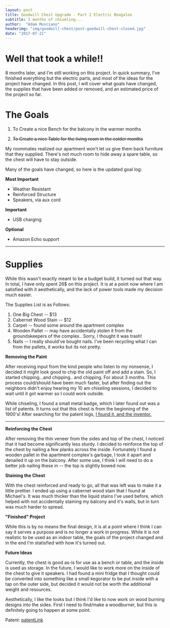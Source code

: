 ```yaml
---
layout: post
title: Goodwill Chest Upgrade - Part 2 Electric Boogaloo
subtitle: 3 months of chiseling...
author:  "Adam Musciano"
headerimg: "img/goodwill-chest/post-goodwill-chest-closed.jpg"
date: "2017-07-21"
---
```




 Well that took a while!!
============================

8 months later, and I'm still working on this project. In quick summary, I've finished everything but the electric parts, and most of the ideas for the project have changed. In this post, I will cover what goals have changed, the supplies that have been added or removed, and an estimated price of the project so far.

The Goals
===========

1. To Create a nice Bench for the balcony in the warmer months

2. <s>To Create a nice Table for the living room in the colder months</s>

My roommates realized our apartment won't let us give them back furniture that they supplied. There's not much room to hide away a spare table, so the chest will have to stay outside.

Many of the goals have changed, so here is the updated goal log:

**Most Important**

* Weather Resistant
* Reinforced Structure
* Speakers, via aux cord

**Important**

* USB charging

**Optional**

* Amazon Echo support

-----------------

Supplies
========

While this wasn't exactly meant to be a budget build, it turned out that way. In total, I have only spent 26$ on this project. It is at a point now where I am satisfied with it aesthetically, and the lack of power tools made my decision much easier.

The Supplies List is as Follows:

1. One Big Chest  -- $13
2. Cabernet Wood Stain -- $12
3. Carpet -- found some around the apartment complex
4. Wooden Pallet -- may have accidentally stolen it from the groundskeepers of the complex.. Sorry, I thought it was trash!
5. Nails -- I really should've bought nails. I've been recycling what I can from the pallets, it works but its not pretty.

**Removing the Paint**

After receiving input from the kind people who listen to my nonsense, I decided it might look good to chip the old paint off and add a stain. So, I started chipping...and chipping.. and chipping. For about 3 months. This process could/should have been much faster, but after finding out the neighbors didn't enjoy hearing my 10 am chiseling sessions, I decided to wait until it got warmer so I could work outside.

While chiseling, I found a small metal badge, which I later found out was a list of patents. It turns out that this chest is from the beginning of the 1900's! After searching for the patent logs, [I found it, and the inventor.](https://www.google.com/search?tbo=p&tbm=pts&hl=en&q=ininventor:%22Eugene+W+Hawley%22)


--------------------------

**Reinforcing the Chest**

After removing the thin veneer from the sides and top of the chest, I noticed that it had become significantly less sturdy. I decided to reinforce the top of the chest by nailing a few planks across the inside. Fortunately I found a wooden pallet in the apartment complex's garbage, I took it apart and denailed it up on the balcony. After some use, I think I will need to do a better job nailing these in -- the top is slightly bowed now.


**Staining the Chest**

With the chest reinforced and ready to go, all that was left was to make it a little prettier. I ended up using a cabernet wood stain that I found at Michael's. It was much thicker than the liquid stains I've used before, which helped with not accidentally staining my balcony and it's walls, but in turn was much harder to spread.

**"Finished" Project**

While this is by no means the final design, it is at a point where I think I can say it serves a purpose and is no longer a work in progress. While it is not realistic to be used as an indoor table, the goals of the project changed and in the end I'm statisfied with how it's turned out. 


**Future Ideas**

Currently, the chest is good as-is for use as a bench or table, and the inside is used as storage. In the future, I would like to work more on the inside of the chest to give it speakers. I had found a mini fridge that I thought could be converted into something like a small kegorator to be put inside with a tap on the outer side, but decided it would not be worth the additional weight and resources.

Aesthetically, I like the looks but I think I'd like to now work on wood burning designs into the sides. First I need to find/make a woodburner, but this is definitely going to happen at some point.



Patent: [patentLink](https://www.google.com/search?tbo=p&tbm=pts&hl=en&q=ininventor:%22Eugene+W+Hawley%22)
